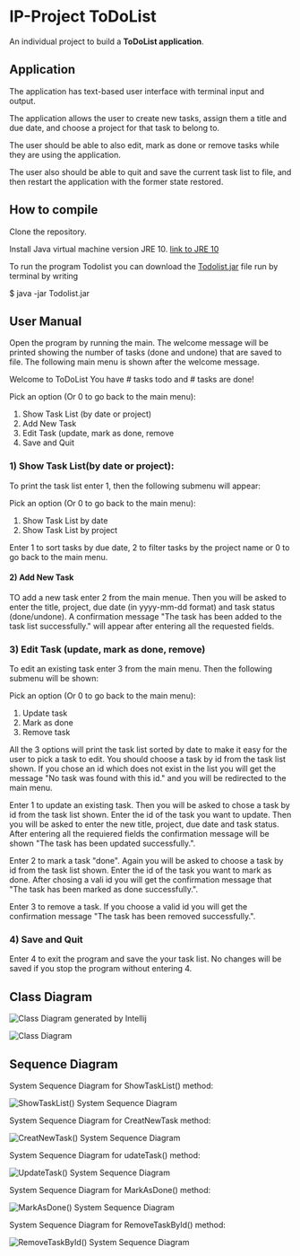# IP-Project ToDoList
An individual project to build a **ToDoList application**. 

## Application
The application has text-based user interface with terminal input and output.

The application allows the user to create new tasks, assign them a title and due date, and choose a project for that task to belong to.


The user should be able to also edit, mark as done or remove tasks while they are using the application.


The user also should be able to quit and save the current task list to file, and then
restart the application with the former state restored.

## How to compile

Clone the repository. 

Install Java virtual machine version JRE 10. [link to JRE 10](https://www.oracle.com/technetwork/java/javase/downloads/jre10-downloads-4417026.html)

To run the program Todolist you can download the [Todolist.jar](https://github.com/FatemehEngqvist/IP-Project/blob/master/out/artifacts/Todolist.jar) file run by terminal by writing 

$ java -jar Todolist.jar

## User Manual
Open the program by running the main. The welcome message will be printed showing the number of tasks (done and undone) that are saved to file. The following main menu is shown after the welcome message.

Welcome to ToDoList
You have # tasks todo and # tasks are done!

Pick an option (Or 0 to go back to the main menu): 
  1) Show Task List (by date or project)
  2) Add New Task
  3) Edit Task (update, mark as done, remove
  4) Save and Quit


### 1) Show Task List(by date or project): 

To print the task list enter 1, then the following submenu will appear:

Pick an option (Or 0 to go back to the main menu): 
  1) Show Task List by date
  2) Show Task List by project


Enter 1 to sort tasks by due date, 2 to filter tasks by the project name or 0 to go back to the main menu. 

#### 2) Add New Task

TO add a new task enter 2 from the main menue. Then you will be asked to enter the title, project, due date (in yyyy-mm-dd format) and task status (done/undone). A confirmation message "The task has been added to the task list successfully." will appear after entering all the requested fields.

### 3) Edit Task (update, mark as done, remove)

To edit an existing task enter 3 from the main menu. Then the following submenu will be shown:

Pick an option (Or 0 to go back to the main menu): 
  1) Update task
  2) Mark as done
  3) Remove task


All the 3 options will print the task list sorted by date to make it easy for the user to pick a task to edit. You should choose a task by id from the task list shown. If you chose an id which does not exist in the list you will get the message "No task was found with this id." and you will be redirected to the main menu.

Enter 1 to update an existing task. Then you will be asked to chose a task by id from the task list shown. Enter the id of the task you want to update. Then you will be asked to enter the new title, project, due date and task status. After entering all the requiered fields the confirmation message will be shown "The task has been updated successfully.".

Enter 2 to mark a task "done". Again you will be asked to choose a task by id from the task list shown. Enter the id of the task you want to mark as done. After chosing a vali id you will get the confirmation message that "The task has been marked as done successfully.". 

Enter 3 to remove a task. If you choose a valid id you will get the confirmation message "The task has been removed successfully.".

### 4) Save and Quit

Enter 4 to exit the program and save the your task list. No changes will be saved if you stop the program without entering 4.

## Class Diagram

![Class Diagram generated by Intellij](https://github.com/FatemehEngqvist/IP-Project/blob/master/Diagrams/Class%20Diagram%20Generated%20by%20Intellij.png?raw=true)

![Class Diagram](https://github.com/FatemehEngqvist/IP-Project/blob/master/Diagrams/Untitled%20Diagram.jpg?raw=true)


## Sequence Diagram

System Sequence Diagram for ShowTaskList() method:

![ShowTaskList() System Sequence Diagram](https://github.com/FatemehEngqvist/IP-Project/blob/master/Diagrams/ShowTaskList%20System%20Sequence%20Diagram.png?raw=true)

System Sequence Diagram for CreatNewTask method:

![CreatNewTask() System Sequence Diagram](https://github.com/FatemehEngqvist/IP-Project/blob/master/Diagrams/CreatNewTask%20System%20Sequence%20Diagram.png?raw=true)

System Sequence Diagram for udateTask() method:

![UpdateTask() System Sequence Diagram](https://github.com/FatemehEngqvist/IP-Project/blob/master/Diagrams/UpdateTask%20System%20Sequence%20Diagram.png?raw=true)

System Sequence Diagram for MarkAsDone() method:

![MarkAsDone() System Sequence Diagram](https://github.com/FatemehEngqvist/IP-Project/blob/master/Diagrams/MarkAsDone%20System%20Sequence%20Diagram.png?raw=true)

System Sequence Diagram for RemoveTaskById() method:

![RemoveTaskById() System Sequence Diagram](https://github.com/FatemehEngqvist/IP-Project/blob/master/Diagrams/RemoveTaskById%20System%20Sequence%20Diagram.png?raw=true)







